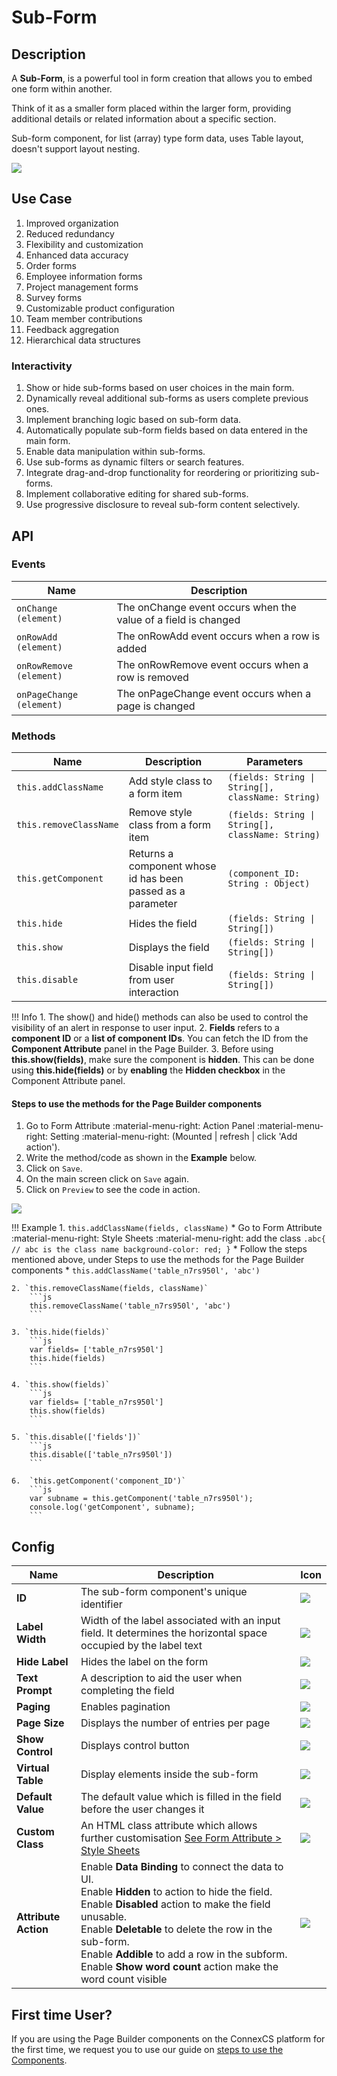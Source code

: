 # Sub-Form

## Description

A **Sub-Form**, is a powerful tool in form creation that allows you to embed one form within another.

Think of it as a smaller form placed within the larger form, providing additional details or related information about a specific section.

Sub-form component, for list (array) type form data, uses Table layout, doesn't support layout nesting.

<img src= "/apps/components/img/subform.png">

## Use Case

1. Improved organization
2. Reduced redundancy
3. Flexibility and customization
4. Enhanced data accuracy
5. Order forms
6. Employee information forms
7. Project management forms
8. Survey forms
9. Customizable product configuration
10. Team member contributions
11. Feedback aggregation
12. Hierarchical data structures

### Interactivity

1. Show or hide sub-forms based on user choices in the main form.
2. Dynamically reveal additional sub-forms as users complete previous ones.
3. Implement branching logic based on sub-form data.
4. Automatically populate sub-form fields based on data entered in the main form.
5. Enable data manipulation within sub-forms.
6. Use sub-forms as dynamic filters or search features.
7. Integrate drag-and-drop functionality for reordering or prioritizing sub-forms.
8. Implement collaborative editing for shared sub-forms.
9. Use progressive disclosure to reveal sub-form content selectively.

## API

### Events

| **Name**| **Description**|
|---------|----------------|
|`onChange (element)`|The onChange event occurs when the value of a field is changed|
|`onRowAdd (element)`|The onRowAdd event occurs when a row is added|
|`onRowRemove (element)`|The onRowRemove event occurs when a row is removed|
|`onPageChange (element)`|The onPageChange event occurs when a page is changed|

### Methods

| **Name**| **Description**|**Parameters**|
|---------|----------------|--------------|
|`this.addClassName`|Add style class to a form item|`(fields: String \| String[], className: String)`|
|`this.removeClassName`|Remove style class from a form item|`(fields: String \| String[], className: String)`|
|`this.getComponent`|Returns a component whose id has been passed as a parameter|`(component_ID: String : Object)`|
|`this.hide`|Hides the field|`(fields: String \| String[])`|
|`this.show`|Displays the field|`(fields: String \| String[])`|
|`this.disable`| Disable input field from user interaction|`(fields: String \| String[])`|

!!! Info
    1. The show() and hide() methods can also be used to control the visibility of an alert in response to user input.
    2. **Fields** refers to a **component ID** or a **list of component IDs**. You can fetch the ID from the **Component Attribute** panel in the Page Builder.
    3. Before using **this.show(fields)**, make sure the component is **hidden**. This can be done using **this.hide(fields)** or by **enabling** the **Hidden checkbox** in the Component Attribute panel.

#### Steps to use the methods for the Page Builder components

1. Go to Form Attribute :material-menu-right: Action Panel :material-menu-right: Setting :material-menu-right: (Mounted | refresh | click 'Add action').
2. Write the method/code as shown in the **Example** below.
3. Click on `Save`.
4. On the main screen click on `Save` again.
5. Click on `Preview` to see the code in action.
<img src= "/apps/components/img/check1.png">

!!! Example
    1. `this.addClassName(fields, className)`
          * Go to Form Attribute :material-menu-right: Style Sheets :material-menu-right: add the class
            ```
            .abc{ // abc is the class name
            background-color: red;
            }
            ```
          * Follow the steps mentioned above, under Steps to use the methods for the Page Builder components
          * ```
            this.addClassName('table_n7rs950l', 'abc')
            ```

    2. `this.removeClassName(fields, className)`
        ```js
        this.removeClassName('table_n7rs950l', 'abc')
        ```

    3. `this.hide(fields)`
        ```js
        var fields= ['table_n7rs950l']
        this.hide(fields)
        ```
    
    4. `this.show(fields)`
        ```js
        var fields= ['table_n7rs950l']
        this.show(fields)
        ```
    
    5. `this.disable(['fields'])`
        ```js
        this.disable(['table_n7rs950l'])
        ```

    6.  `this.getComponent('component_ID')`
        ```js
        var subname = this.getComponent('table_n7rs950l');
        console.log('getComponent', subname);
        ```

## Config

| **Name**|**Description**|**Icon**|
|---------|---------------|--------|
|**ID**| The sub-form component's unique identifier|<img src= "/apps/components/img/input_id.png">|
|**Label Width**|Width of the label associated with an input field. It determines the horizontal space occupied by the label text|<img src= "/apps/components/img/input_labelwidth1.png">|
|**Hide Label**| Hides the label on the form|<img src= "/apps/components/img/input_hidelabel.png">|
|**Text Prompt**| A description to aid the user when completing the field|<img src= "/apps/components/img/input_textprompt.png">|
|**Paging**|Enables pagination|<img src= "/apps/components/img/subform_paging.png">|
|**Page Size**| Displays the number of entries per page|<img src= "/apps/components/img/subform_pagesize.png">|
|**Show Control**|Displays control button|<img src= "/apps/components/img/subform_showcontrol.png">|
|**Virtual Table**| Display elements inside the sub-form|<img src= "/apps/components/img/subform_virtualtable.png">|
|**Default Value**| The default value which is filled in the field before the user changes it|<img src= "/apps/components/img/input_defaultvalue.png">|
|**Custom Class**| An HTML class attribute which allows further customisation [See Form Attribute > Style Sheets](https://bani-appsection--connexcs-docs.netlify.app/apps/page-builder/#form-attribute)|<img src= "/apps/components/img/input_customclass.png">|
|**Attribute Action**|Enable **Data Binding** to connect the data to UI. <br> Enable **Hidden** to action to hide the field. <br> Enable **Disabled** action to make the field unusable. <br>Enable **Deletable** to delete the row in the sub-form. <br> Enable **Addible** to add a row in the subform. <br>Enable **Show word count** action make the word count visible|<img src= "/apps/components/img/input_attributeaction.png">|

## First time User?

If you are using the Page Builder components on the ConnexCS platform for the first time, we request you to use our guide on <a href="https://bani-appsection--connexcs-docs.netlify.app/apps/page-builder/#steps-to-use-components-in-the-page-builder" target="_blank">steps to use the Components</a>.